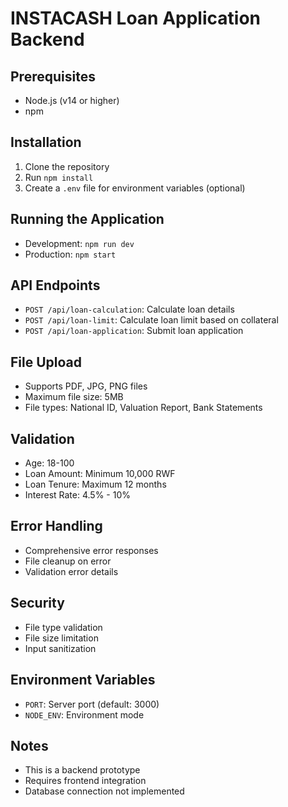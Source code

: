 # INSTACASH Loan Application Backend

## Prerequisites
- Node.js (v14 or higher)
- npm

## Installation
1. Clone the repository
2. Run `npm install`
3. Create a `.env` file for environment variables (optional)

## Running the Application
- Development: `npm run dev`
- Production: `npm start`

## API Endpoints
- `POST /api/loan-calculation`: Calculate loan details
- `POST /api/loan-limit`: Calculate loan limit based on collateral
- `POST /api/loan-application`: Submit loan application

## File Upload
- Supports PDF, JPG, PNG files
- Maximum file size: 5MB
- File types: National ID, Valuation Report, Bank Statements

## Validation
- Age: 18-100
- Loan Amount: Minimum 10,000 RWF
- Loan Tenure: Maximum 12 months
- Interest Rate: 4.5% - 10%

## Error Handling
- Comprehensive error responses
- File cleanup on error
- Validation error details

## Security
- File type validation
- File size limitation
- Input sanitization

## Environment Variables
- `PORT`: Server port (default: 3000)
- `NODE_ENV`: Environment mode

## Notes
- This is a backend prototype
- Requires frontend integration
- Database connection not implemented
